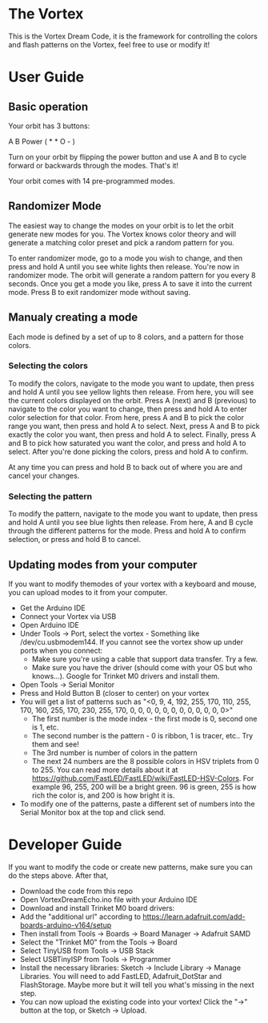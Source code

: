 # The Vortex
This is the Vortex Dream Code, it is the framework for controlling the colors and flash patterns on the Vortex, feel free to use or modify it!

# User Guide

## Basic operation

Your orbit has 3 buttons:

  A  B              Power
( *  *      O        - )

Turn on your orbit by flipping the power button and use A and B to cycle forward or backwards through the modes. That's it!

Your orbit comes with 14 pre-programmed modes.

## Randomizer Mode

The easiest way to change the modes on your orbit is to let the orbit generate new modes for you. The Vortex knows color theory
and will generate a matching color preset and pick a random pattern for you.

To enter randomizer mode, go to a mode you wish to change, and then press and hold A until you see white lights then release.
You're now in randomizer mode. The orbit will generate a random pattern for you every 8 seconds. Once you get a mode you like, press A to save it into the current mode.
Press B to exit randomizer mode without saving.

## Manualy creating a mode

Each mode is defined by a set of up to 8 colors, and a pattern for those colors.

### Selecting the colors
To modify the colors, navigate to the mode you want to update, then press and hold A until you see yellow lights then release.
From here, you will see the current colors displayed on the orbit. 
Press A (next) and B (previous) to navigate to the color you want to change, then press and hold A to enter color selection for that color.
From here, press A and B to pick the color range you want, then press and hold A to select.
Next, press A and B to pick exactly the color you want, then press and hold A to select.
Finally, press A and B to pick how saturated you want the color, and press and hold A to select.
After you're done picking the colors, press and hold A to confirm.

At any time you can press and hold B to back out of where you are and cancel your changes.

### Selecting the pattern
To modify the pattern, navigate to the mode you want to update, then press and hold A until you see blue lights then release.
From here, A and B cycle through the different patterns for the mode.
Press and hold A to confirm selection, or press and hold B to cancel.

## Updating modes from your computer

If you want to modify themodes of your vortex with a keyboard and mouse, you can upload modes to it from your computer.

* Get the Arduino IDE
* Connect your Vortex via USB
* Open Arduino IDE
* Under Tools -> Port, select the vortex - Something like /dev/cu.usbmodem144. If you cannot see the vortex show up under ports when you connect:
  * Make sure you're using a cable that support data transfer. Try a few.
  * Make sure you have the driver (should come with your OS but who knows...). Google for Trinket M0 drivers and install them.
* Open Tools -> Serial Monitor
* Press and Hold Button B (closer to center) on your vortex
* You will get a list of patterns such as "<0, 9, 4, 192, 255, 170, 110, 255, 170, 160, 255, 170, 230, 255, 170, 0, 0, 0, 0, 0, 0, 0, 0, 0, 0, 0, 0>"
  * The first number is the mode index - the first mode is 0, second one is 1, etc.
  * The second number is the pattern - 0 is ribbon, 1 is tracer, etc.. Try them and see!
  * The 3rd number is number of colors in the pattern
  * The next 24 numbers are the 8 possible colors in HSV triplets from 0 to 255. You can read more details about it at https://github.com/FastLED/FastLED/wiki/FastLED-HSV-Colors. For example 96, 255, 200 will be a bright green. 96 is green, 255 is how rich the color is, and 200 is how bright it is.
* To modify one of the patterns, paste a different set of numbers into the Serial Monitor box at the top and click send.

# Developer Guide

If you want to modify the code or create new patterns, make sure you can do the steps above. After that, 
* Download the code from this repo
* Open VortexDreamEcho.ino file with your Arduino IDE
* Download and install Trinket M0 board drivers: 
 * Add the "additional url" according to https://learn.adafruit.com/add-boards-arduino-v164/setup
 * Then install from Tools -> Boards -> Board Manager -> Adafruit SAMD
* Select the "Trinket M0" from the Tools -> Board
* Select TinyUSB from Tools -> USB Stack
* Select USBTinyISP from Tools -> Programmer
* Install the necessary libraries: Sketch -> Include Library -> Manage Libraries. You will need to add FastLED, Adafruit_DotStar and FlashStorage. Maybe more but it will tell you what's missing in the next step.
* You can now upload the existing code into your vortex! Click the "->" button at the top, or Sketch -> Upload.
